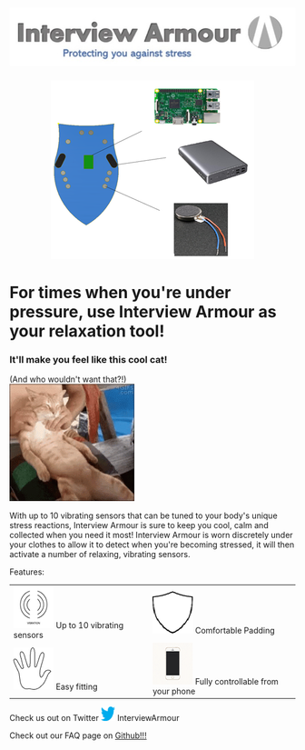 # <img src = "https://raw.githubusercontent.com/naflaherty/Interview_Armour/master/combined.jpg">

<center><img src = "https://raw.githubusercontent.com/naflaherty/Interview_Armour/master/mock_up_v1.png" alt = "Mock up image of the product" /></center>


<h1>For times when you're under pressure, use Interview Armour as your relaxation tool! </h1>


<h3>It'll make you feel like this cool cat!</h3>
(And who wouldn't want that?!)
<br>
<td><img src = "https://raw.githubusercontent.com/naflaherty/Interview_Armour/master/tenor.gif" alt = "Cat gif"/>

With up to 10 vibrating sensors that can be tuned to your body's unique stress reactions, Interview Armour is sure to keep you cool, calm and collected when you need it most! Interview Armour is worn discretely under your clothes to allow it to detect when you're becoming stressed, it will then activate a number of relaxing, vibrating sensors.

Features:

<table align = "center">
<col width="450">
  <col width="450">
  <tr>
    <td><img src = "https://raw.githubusercontent.com/naflaherty/Interview_Armour/master/vib.png"  alt = "Vibrating sensors" /> Up to 10 vibrating sensors</td>
	<td><img src = "https://raw.githubusercontent.com/naflaherty/Interview_Armour/master/comf.png" alt = "Comfortable padding" /> Comfortable Padding</td>
  </tr>
  <tr>
    <td><img src = "https://raw.githubusercontent.com/naflaherty/Interview_Armour/master/fit.png" alt = "Easy Fitting" /> Easy fitting</td>
	<td><img src = "https://raw.githubusercontent.com/naflaherty/Interview_Armour/master/phone.png" alt = "Controllable from phone" /> Fully controllable from your phone </td>
  </tr>
</table>



Check us out on Twitter <a href = "https://twitter.com/InterviewArmour"><img src = "https://raw.githubusercontent.com/naflaherty/Interview_Armour/master/twitter_logo_bird_transparent_png.png" alt = "Social Media nonsense" width = "25" height = "25" /></a> InterviewArmour

Check out our FAQ page on <a href = "https://github.com/naflaherty/Interview_Armour/wiki"> Github!!! </a>

